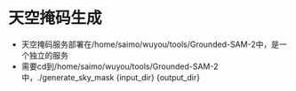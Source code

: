 # 天空掩码生成
- 天空掩码服务部署在/home/saimo/wuyou/tools/Grounded-SAM-2中，是一个独立的服务
- 需要cd到/home/saimo/wuyou/tools/Grounded-SAM-2中，./generate_sky_mask {input_dir} {output_dir}